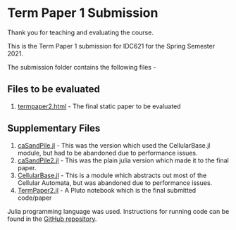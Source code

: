 # Term Paper 1 Submission

Thank you for teaching and evaluating the course.

This is the Term Paper 1 submission for IDC621 for the Spring Semester 2021.

The submission folder contains the following files -

## Files to be evaluated

1. [termpaper2.html](termpaper2.html) - The final static paper to be evaluated

## Supplementary Files

1. [caSandPile.jl](https://github.com/DhruvaSambrani/idc621/blob/main/caSandPile.jl) - This was the version which used the CellularBase.jl module, but had to be abandoned due to performance issues.
2. [caSandPile2.jl](https://github.com/DhruvaSambrani/idc621/blob/main/caSandPile2.jl) - This was the plain julia version which made it to the final paper.
3. [CellularBase.jl](https://github.com/DhruvaSambrani/idc621/blob/main/CellularBase.jl) - This is a module which abstracts out most of the Cellular Automata, but was abandoned due to performance issues.
4. [TermPaper2.jl](https://github.com/DhruvaSambrani/idc621/blob/main/TermPaper2.jl) - A Pluto notebook which is the final submitted code/paper

Julia programming language was used. Instructions for running code can be found in the [GitHub repository](https://github.com/DhruvaSambrani/idc621).
